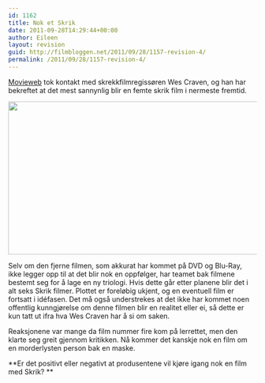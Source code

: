 ```yaml
---
id: 1162
title: Nok et Skrik
date: 2011-09-28T14:29:44+00:00
author: Eileen
layout: revision
guid: http://filmbloggen.net/2011/09/28/1157-revision-4/
permalink: /2011/09/28/1157-revision-4/
---
```

[Movieweb](http://www.movieweb.com/) tok kontakt med skrekkfilmregissøren Wes Craven, og han har bekreftet at det mest sannynlig blir en femte skrik film i nermeste fremtid.

[<img class="alignnone size-large wp-image-1158" src="http://filmbloggen.net/wp-content/uploads//2011/09/Scream5Logo-620x310.jpg" alt="" width="620" height="310" />](http://www.rolfenorman.com/2011/05/scream-5-on-its-way.html)

Selv om den fjerne filmen, som akkurat har kommet på DVD og Blu-Ray, ikke legger opp til at det blir nok en oppfølger, har teamet bak filmene bestemt seg for å lage en ny triologi. Hvis dette går etter planene blir det i alt seks Skrik filmer. Plottet er foreløbig ukjent, og en eventuell film er fortsatt i idéfasen. Det må også understrekes at det ikke har kommet noen offentlig kunngjørelse om denne filmen blir en realitet eller ei, så dette er kun tatt ut ifra hva Wes Craven har å si om saken.

Reaksjonene var mange da film nummer fire kom på lerrettet, men den klarte seg greit gjennom kritikken. Nå kommer det kanskje nok en film om en morderlysten person bak en maske.

**Er det positivt eller negativt at produsentene vil kjøre igang nok en film med Skrik? **